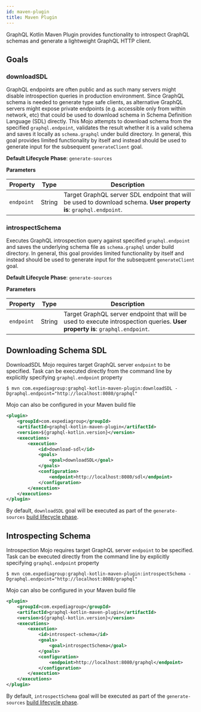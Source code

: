 ```yaml
---
id: maven-plugin
title: Maven Plugin
---
```


GraphQL Kotlin Maven Plugin provides functionality to introspect GraphQL schemas and generate a lightweight GraphQL HTTP client.

## Goals

### downloadSDL

GraphQL endpoints are often public and as such many servers might disable introspection queries in production environment.
Since GraphQL schema is needed to generate type safe clients, as alternative GraphQL servers might expose private
endpoints (e.g. accessible only from within network, etc) that could be used to download schema in Schema Definition
Language (SDL) directly. This Mojo attempts to download schema from the specified `graphql.endpoint`, validates the
result whether it is a valid schema and saves it locally as `schema.graphql` under build directory. In general, this
goal provides limited functionality by itself and instead should be used to generate input for the subsequent
`generateClient` goal.

**Default Lifecycle Phase**: `generate-sources`

**Parameters**

| Property | Type | Description |
| -------- | ---- | ----------- |
| `endpoint` | String | Target GraphQL server SDL endpoint that will be used to download schema. **User property is**: `graphql.endpoint`. |

### introspectSchema

Executes GraphQL introspection query against specified `graphql.endpoint` and saves the underlying schema file as
`schema.graphql` under build directory. In general, this goal provides limited functionality by itself and instead
should be used to generate input for the subsequent `generateClient` goal.

**Default Lifecycle Phase**: `generate-sources`

**Parameters**

| Property | Type | Description |
| -------- | ---- | ----------- |
| `endpoint` | String | Target GraphQL server endpoint that will be used to execute introspection queries. **User property is**: `graphql.endpoint`. |

## Downloading Schema SDL

DownloadSDL Mojo requires target GraphQL server `endpoint` to be specified. Task can be executed directly from the
command line by explicitly specifying `graphql.endpoint` property

```shell script
$ mvn com.expediagroup:graphql-kotlin-maven-plugin:downloadSDL -Dgraphql.endpoint="http://localhost:8080/graphql"
```

Mojo can also be configured in your Maven build file

```xml
<plugin>
    <groupId>com.expediagroup</groupId>
    <artifactId>graphql-kotlin-maven-plugin</artifactId>
    <version>${graphql-kotlin.version}</version>
    <executions>
        <execution>
            <id>download-sdl</id>
            <goals>
                <goal>downloadSDL</goal>
            </goals>
            <configuration>
                <endpoint>http://localhost:8080/sdl</endpoint>
            </configuration>
        </execution>
    </executions>
</plugin>
```

By default, `downloadSDL` goal will be executed as part of the `generate-sources` [build lifecycle phase](https://maven.apache.org/guides/introduction/introduction-to-the-lifecycle.html).

## Introspecting Schema

Introspection Mojo requires target GraphQL server `endpoint` to be specified. Task can be executed directly from the
command line by explicitly specifying `graphql.endpoint` property

```shell script
$ mvn com.expediagroup:graphql-kotlin-maven-plugin:introspectSchema -Dgraphql.endpoint="http://localhost:8080/graphql"
```

Mojo can also be configured in your Maven build file

```xml
<plugin>
    <groupId>com.expediagroup</groupId>
    <artifactId>graphql-kotlin-maven-plugin</artifactId>
    <version>${graphql-kotlin.version}</version>
    <executions>
        <execution>
            <id>introspect-schema</id>
            <goals>
                <goal>introspectSchema</goal>
            </goals>
            <configuration>
                <endpoint>http://localhost:8080/graphql</endpoint>
            </configuration>
        </execution>
    </executions>
</plugin>
```

By default, `introspectSchema` goal will be executed as part of the `generate-sources` [build lifecycle phase](https://maven.apache.org/guides/introduction/introduction-to-the-lifecycle.html).
